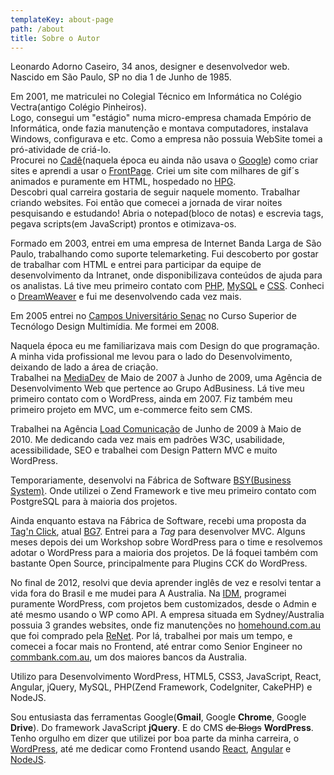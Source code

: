```yaml
---
templateKey: about-page
path: /about
title: Sobre o Autor
---
```

Leonardo Adorno Caseiro, 34 anos, designer e desenvolvedor web.\
Nascido em São Paulo, SP no dia 1 de Junho de 1985.

Em 2001, me matriculei no Colegial Técnico em Informática no Colégio Vectra(antigo Colégio Pinheiros).\
Logo, consegui um "estágio" numa micro-empresa chamada Empório de Informática, onde fazia manutenção e montava computadores, instalava Windows, configurava e etc. Como a empresa não possuia WebSite tomei a pró-atividade de criá-lo.\
Procurei no [Cadê](https://pt.wikipedia.org/wiki/Yahoo!_Cad%C3%AA%3F)(naquela época eu ainda não usava o [Google](http://www.google.com.br)) como criar sites e aprendi a usar o [FrontPage](https://pt.wikipedia.org/wiki/Microsoft_FrontPage). Criei um site com milhares de gif´s animados e puramente em HTML, hospedado no [HPG](https://web.archive.org/web/20001109084700/http://www.hpg.com.br/).\
Descobri qual carreira gostaria de seguir naquele momento. Trabalhar criando websites. Foi então que comecei a jornada de virar noites pesquisando e estudando! Abria o notepad(bloco de notas) e escrevia tags, pegava scripts(em JavaScript) prontos e otimizava-os.

Formado em 2003, entrei em uma empresa de Internet Banda Larga de São Paulo, trabalhando como suporte telemarketing. Fui descoberto por gostar de trabalhar com HTML e entrei para participar da equipe de desenvolvimento da Intranet, onde disponibilizava conteúdos de ajuda para os analistas. Lá tive meu primeiro contato com [PHP](http://www.php.net), [MySQL](http://www.mysql.com/) e [CSS](http://www.maujor.com/tutorial/intrtut.php). Conheci o [DreamWeaver](<http://www.adobe.com/br/products/dreamweaver/ >) e fui me desenvolvendo cada vez mais.

Em 2005 entrei no [Campos Universitário Senac](http://www.sp.senac.br/jsp/webcas/default.jsp?newsID=a1978.htm&testeira=722&sub=0&unit=NONE&type=PE,P,M,G,X) no Curso Superior de Tecnólogo Design Multimídia. Me formei em 2008.

Naquela época eu me familiarizava mais com Design do que programação.\
A minha vida profissional me levou para o lado do Desenvolvimento, deixando de lado a área de criação.\
Trabalhei na [MediaDev](http://www.mediadev.com.br/) de Maio de 2007 à Junho de 2009, uma Agência de Desenvolvimento Web que pertence ao Grupo AdBusiness. Lá tive meu primeiro contato com o WordPress, ainda em 2007. Fiz também meu primeiro projeto em MVC, um e-commerce feito sem CMS.

Trabalhei na Agência [Load Comunicação](http://www.loadcom.com.br "Load Comunicação") de Junho de 2009 à Maio de 2010. Me dedicando cada vez mais em padrões W3C, usabilidade, acessibilidade, SEO e trabalhei com Design Pattern MVC e muito WordPress.

Temporariamente, desenvolvi na Fábrica de Software [BSY(Business System)](http://www.bsy.com.br/). Onde utilizei o Zend Framework e tive meu primeiro contato com PostgreSQL para à maioria dos projetos.

Ainda enquanto estava na Fábrica de Software, recebi uma proposta da [Tag'n Click](http://tagnclick.com.br/ "Tag'n Click"), atual [BG7](http://www.bg7.com.br/ "BG7 Background Digital"). Entrei para a *Tag* para desenvolver MVC. Alguns meses depois dei um Workshop sobre WordPress para o time e resolvemos adotar o WordPress para a maioria dos projetos. De lá foquei também com bastante Open Source, principalmente para Plugins CCK do WordPress.

No final de 2012, resolvi que devia aprender inglês de vez e resolvi tentar a vida fora do Brasil e me mudei para A Australia. Na [IDM](http://www.independentdigitalmedia.com.au/), programei puramente WordPress, com projetos bem customizados, desde o Admin e até mesmo usando o WP como API. [](http://www.independentdigitalmedia.com.au/)A empresa situada em Sydney/Australia possuia 3 grandes websites, onde fiz manutenções no [homehound.com.au](http://homehound.com.au/) que foi comprado pela [ReNet](http://renet.com.au/). Por lá, trabalhei por mais um tempo, e comecei a focar mais no Frontend, até entrar como Senior Engineer no [commbank.com.au](https://www.commbank.com.au/), um dos maiores bancos da Australia.

Utilizo para Desenvolvimento WordPress, HTML5, CSS3, JavaScript, React, Angular, jQuery, MySQL, PHP(Zend Framework, CodeIgniter, CakePHP) e NodeJS.

Sou entusiasta das ferramentas Google(**Gmail**, Google **Chrome**, Google **Drive**). Do framework JavaScript **jQuery**. E do CMS ~~de Blogs~~ **WordPress**. Tenho orgulho em dizer que utilizei por boa parte da minha carreira, o [WordPress](http://worpdress.org/), até me dedicar como Frontend usando [React](https://reactjs.org/), [Angular](https://angular.io/) e [NodeJS](https://nodejs.org/en/).